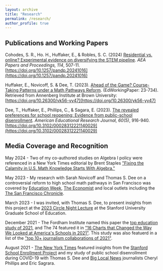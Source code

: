 ```yaml
---
layout: archive
title: "Research"
permalink: /research/
author_profile: true
---
```

## Publications and Working Papers

Cohodes, S. R., Ho. H., Huffaker, E., & Robles, S. C. (2024) [Residential vs. online? Experimental evidence on diversifying the STEM pipeline](/files/aeapandp_2024.pdf). _AEA Papers and Proceedings, 114_, 507-11. [https://doi.org/10.1257/pandp.20241016](https://doi.org/10.1257/pandp.20241016)

Huffaker, E., Novicoff, S. & Dee, T. (2023). [Ahead of the Game? Course-Taking Patterns under a Math Pathways Reform](/files/ai23-734.pdf). (EdWorkingPaper: 23-734). Retrieved from Annenberg Institute at Brown University: [https://doi.org/10.26300/yk56-yy47](https://doi.org/10.26300/yk56-yy47)

Dee, T., Huffaker, E., Phillips, C., & Sagara, E. (2023). [The revealed preferences for school reopening: Evidence from public-school disenrollment](/files/aerj_2023.pdf). _American Educational Research Journal, 60(5)_, 916-940. [https://doi.org/10.3102/00028312221140029](https://doi.org/10.3102/00028312221140029)

## Media Coverage and Recognition

May 2024 - Two of my co-authored studies on Algebra I policy were referenced in a New York Times editorial by Brent Staples ["Fixing the Calamity in U.S. Math Knowledge Starts With Algebra."](https://www.nytimes.com/2024/05/21/opinion/algebra-math-racial-gap.html?u2g=i&unlocked_article_code=1.uU0.xEVu.AIKaf8YapYcL&smid=url-share)

May 2023 - My research with Sarah Novicoff and Thomas S. Dee on a controversial reform to high school math pathways in San Francisco was covered by [Education Week](https://www.edweek.org/teaching-learning/san-francisco-insisted-on-algebra-in-9th-grade-did-it-improve-equity/2023/03), [The Economist](https://www.economist.com/united-states/2023/05/18/san-franciscos-woke-maths-experiment) and local outlets including the [The San Francisco Chronicle](https://www.sfchronicle.com/bayarea/article/sfusd-algebra-math-wars-stanford-study-17851567.php). 

March 2023 - I was invited, with Thomas S. Dee, to present insights from this project at the [2023 Circle Night Lecture](https://ed.stanford.edu/events/gse-2023-circle-night) at the Stanford University Graduate School of Education.

December 2021 - The Fordham Institute named this paper the [top education study of 2021](https://fordhaminstitute.org/national/commentary/counting-down-top-education-studies-2021), and The 74 featured it in ["16 Charts that Changed the Way We Looked at America's Schools in 2021"](https://www.the74million.org/article/16-charts-that-changed-the-way-we-looked-at-americas-schools-in-2021/). This study was also featuerd in a list of the ["top 10+ journalism collaborations of 2021"](https://medium.com/centerforcooperativemedia/here-are-the-top-10-journalism-collaborations-of-2021-210536efaaf1).

August 2021 -
[The New York Times](https://www.nytimes.com/2021/08/07/us/covid-kindergarten-enrollment.html) featured insights from the [Stanford School Enrollment Project](https://biglocalnews.org/content/collaborations/stanford-school-enrollment-project.html) and my study of public school disenrollment during COVID-19 with Thomas S. Dee and [Big Local News](https://biglocalnews.org/) journalists Cheryl Phillips and Eric Sagrara.
